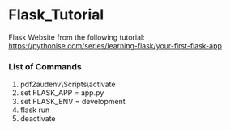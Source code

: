 # Flask_Tutorial
Flask Website from the following tutorial: https://pythonise.com/series/learning-flask/your-first-flask-app

### List of Commands
1. pdf2audenv\Scripts\activate
2. set FLASK_APP = app.py
3. set FLASK_ENV = development
4. flask run
5. deactivate
